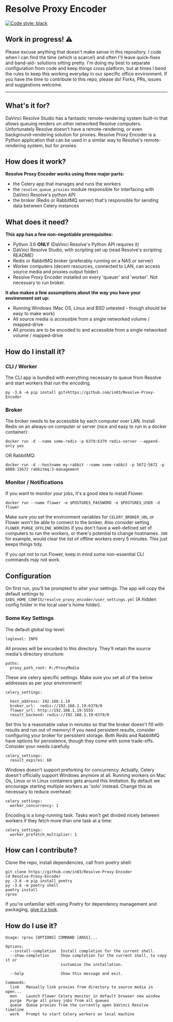 # Resolve Proxy Encoder

[![Code style: black](https://img.shields.io/badge/code%20style-black-000000.svg)](https://github.com/psf/black)

## Work in progress! ⚠️

 Please excuse anything that doesn't make sense in this repository. I code when I can find the time (which is scarce!) and often I'll leave quick-fixes and band-aid-  solutions sitting pretty. I'm doing my best to separate configuration from code and keep things cross platform, but at times I bend the rules to keep this working   everyday in our specific office environment. If you have the time to contribute to this repo, please do! Forks, PRs, issues and suggestions welcome.

 ---
 
## What's it for? ##
DaVinci Resolve Studio has a fantastic remote-rendering system built-in that allows queuing renders on other networked Resolve computers.
Unfortunately Resolve doesn't have a remote-rendering, or even background-rendering solution for proxies. 
Resolve Proxy Encoder is a Python application that can be used in a similar way to Resolve's remote-rendering system, but for proxies.
 
## How does it work? ##
**Resolve Proxy Encoder works using three major parts:**
- the Celery app that manages and runs the workers
- the `resolve_queue_proxies` module responsible for interfacing with DaVinci Resolve's python API 
- the broker (Redis or RabbitMQ server) that's responsible for sending data between Celery instances

## What does it need?
**This app has a few non-negotiable prerequisites:**
- Python 3.6 **ONLY** (DaVinci Resolve's Python API requires it)
- DaVinci Resolve Studio, with scripting set up (read Resolve's scripting README)
- Redis or RabbitMQ broker (preferably running on a NAS or server)
- Worker computers (decent resources, connected to LAN, can access source media and proxies output folder)
- Resolve Proxy Encoder installed on every 'queuer' and 'worker'. Not necessary to run broker.

**It also makes a few assumptions about the way you have your environment set up:**
- Running Windows (Mac OS, Linux and BSD untested - though should be easy to make work)
- All source media is accessible from a single networked volume / mapped-drive
- All proxies are to be encoded to and accessible from a single networked volume / mapped-drive


## How do I install it?

### CLI / Worker
The CLI app is bundled with everything necessary to queue from Resolve and start workers that run the encoding.
```
py -3.6 -m pip install git+https://github.com/in03/Resolve-Proxy-Encoder
```
### Broker
The broker needs to be accessible by each computer over LAN.
Install Redis on an always-on computer or server (nice and easy to run in a docker container):
```
docker run -d --name some-redis -p 6379:6379 redis-server --append-only yes
```
OR RabbitMQ:
```
docker run -d --hostname my-rabbit --name some-rabbit -p 5672:5672 -p 8080:15672 rabbitmq:3-management
```

### Monitor / Notifications
If you want to monitor your jobs, it's a good idea to install Flower.
```
docker run --name flower -e $POSTGRES_PASSWORD -e $POSTGRES_USER -d flower
```
Make sure you set the environment variables for `CELERY_BROKER_URL` or Flower won't be able to connect to the broker. Also consider setting `FLOWER_PURGE_OFFLINE_WORKERS` if you don't have a well-defined set of computers to run the workers, or there's potential to change hostnames. `300` for example, would clear the list of offline workers every 5 minutes. This just keeps things tidy.

If you opt not to run Flower, keep in mind some non-essential CLI commands may not work.

## Configuration
On first run, you'll be prompted to alter your settings. The app will copy the default settings to `$XDG_HOME_CONFIG/resolve_proxy_encoder/user_settings.yml` (A hidden config folder in the local user's home folder). 

### Some Key Settings

The default global log-level:
```
loglevel: INFO 
```

All proxies will be encoded to this directory. They'll retain the source media's directory structure:
```
paths:
  proxy_path_root: R:/ProxyMedia
``` 
These are celery specific settings. Make sure you set all of the below addresses as per your environment!
```
celery_settings:

  host_address: 192.168.1.19
  broker_url:  redis://192.168.1.19:6379/0
  flower_url: http://192.168.1.19:5555
  result_backend: redis://192.168.1.19:6379/0
```

Set this to a reasonable value in minutes so that the broker doesn't fill with results and run out of memory!
If you need persistent results, consider configuring your broker for persistent storage. Both Redis and RabbitMQ have options for persistence, though they come with some trade-offs. Consider your needs carefully.
```
celery_settings:
  result_expires: 60
```
Windows doesn't support preforking for concurrency. Actually, Celery doesn't officially support Windows anymore at all. Running workers on Mac Os, Linux or in Linux containers gets around this limitation. By default we encourage starting multiple workers as 'solo' instead. Change this as necessary to reduce overhead:
```
celery_settings:
  worker_concurrency: 1
```
  
Encoding is a long-running task. Tasks won't get divided nicely between workers if they fetch more than one task at a time:
```
celery_settings:
  worker_prefetch_multiplier: 1 
```

## How can I contribute?
Clone the repo, install dependencies, call from poetry shell:
```
git clone https://github.com/in03/Resolve-Proxy-Encoder
cd Resolve-Proxy-Encoder
py -3.6 -m pip install poetry
py -3.6 -m poetry shell
poetry install
rprox
```
If you're unfamiliar with using Poetry for dependency management and packaging, [give it a look](https://python-poetry.org/docs/basic-usage).

## How do I use it?

```
Usage: rprox [OPTIONS] COMMAND [ARGS]...

Options:
  --install-completion  Install completion for the current shell.
  --show-completion     Show completion for the current shell, to copy it or
                        customize the installation.

  --help                Show this message and exit.

Commands:
  link   Manually link proxies from directory to source media in open...
  mon    Launch Flower Celery monitor in default browser new window
  purge  Purge all proxy jobs from all queues
  queue  Queue proxies from the currently open DaVinci Resolve timeline
  work   Prompt to start Celery workers on local machine
  ```
